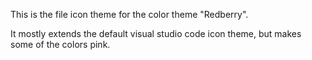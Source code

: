 This is the file icon theme for the color theme "Redberry". 

It mostly extends the default visual studio code icon theme, but makes some of the colors pink.
